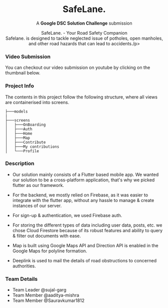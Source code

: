 <h1 align="center"> SafeLane. </h1>
<p align="center">A <b>Google DSC Solution Challenge</b> submission</p>

<p align="center">SafeLane. - Your Road Safety Companion <br> Safelane. is designed to tackle neglected issue of potholes, open manholes, and other road hazards that can lead to accidents./p>

### Video Submission
You can checkout our video submission on youtube by clicking on the thumbnail below.


### Project Info
The contents in this project follow the following structure, where all views are containerised into screens.

```
├───models
|
├───screens
│   ├───OnBoarding
│   ├───Auth
│   ├───Home
│   ├───Map
│   ├───Contribute
│   ├───My contributions
│   └───Profile

```

### Description
 - Our solution mainly consists of a Flutter based mobile app. We wanted
   our solution to be a cross-platform application, that's why we picked flutter as our
   framework.
  
 - For the backend, we mostly relied on Firebase, as it was easier to
   integrate with the flutter app, without any hassle to manage & create
   instances of our server. 
 - For sign-up & authentication, we used Firebase auth. 
 - For storing the different types of data including user data, posts, etc. we chose Cloud         Firestore because of its robust
   features and ability to query & filter out documents with ease.
 - Map is built using Google Maps API and Direction API is enabled in the Google Maps for polyline formation.
 - Deeplink is used to mail the details of road obstructions to concerned authorities.
 
 ### Team Details
 - Team Leader @sujal-garg 
 - Team Member @aaditya-mishra
 - Team Member @Sauravkumar1812
